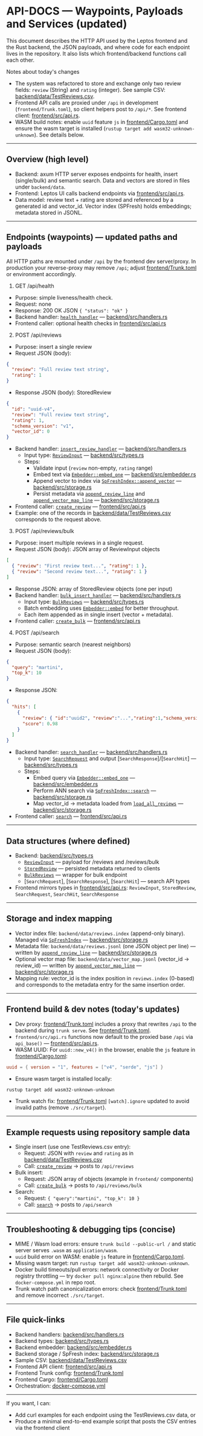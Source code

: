 # API-DOCS — Waypoints, Payloads and Services (updated)

This document describes the HTTP API used by the Leptos frontend and the Rust backend, the JSON payloads, and where code for each endpoint lives in the repository. It also lists which frontend/backend functions call each other.

Notes about today's changes
- The system was refactored to store and exchange only two review fields: `review` (String) and `rating` (integer). See sample CSV: [backend/data/TestReviews.csv](backend/data/TestReviews.csv).
- Frontend API calls are proxied under `/api` in development (`frontend/Trunk.toml`), so client helpers post to `/api/*`. See frontend client: [frontend/src/api.rs](frontend/src/api.rs).
- WASM build notes: enable `uuid` feature `js` in [frontend/Cargo.toml](frontend/Cargo.toml) and ensure the wasm target is installed (`rustup target add wasm32-unknown-unknown`). See details below.

---

## Overview (high level)
- Backend: axum HTTP server exposes endpoints for health, insert (single/bulk) and semantic search. Data and vectors are stored in files under `backend/data`.
- Frontend: Leptos UI calls backend endpoints via [frontend/src/api.rs](frontend/src/api.rs).
- Data model: review text + rating are stored and referenced by a generated id and vector_id. Vector index (SPFresh) holds embeddings; metadata stored in JSONL.

---

## Endpoints (waypoints) — updated paths and payloads

All HTTP paths are mounted under `/api` by the frontend dev server/proxy. In production your reverse-proxy may remove `/api`; adjust [frontend/Trunk.toml](frontend/Trunk.toml) or environment accordingly.

1) GET /api/health
- Purpose: simple liveness/health check.
- Request: none
- Response: 200 OK JSON `{ "status": "ok" }`
- Backend handler: [`health_handler`](backend/src/handlers.rs) — [backend/src/handlers.rs](backend/src/handlers.rs)
- Frontend caller: optional health checks in [frontend/src/api.rs](frontend/src/api.rs)

2) POST /api/reviews
- Purpose: insert a single review
- Request JSON (body):
```json
{
  "review": "Full review text string",
  "rating": 1
}
```
- Response JSON (body): StoredReview
```json
{
  "id": "uuid-v4",
  "review": "Full review text string",
  "rating": 1,
  "schema_version": "v1",
  "vector_id": 0
}
```
- Backend handler: [`insert_review_handler`](backend/src/handlers.rs) — [backend/src/handlers.rs](backend/src/handlers.rs)
  - Input type: [`ReviewInput`](backend/src/types.rs) — [backend/src/types.rs](backend/src/types.rs)
  - Steps:
    - Validate input (`review` non-empty, `rating` range)
    - Embed text via [`Embedder::embed_one`](backend/src/embedder.rs) — [backend/src/embedder.rs](backend/src/embedder.rs)
    - Append vector to index via [`SpFreshIndex::append_vector`](backend/src/storage.rs) — [backend/src/storage.rs](backend/src/storage.rs)
    - Persist metadata via [`append_review_line`](backend/src/storage.rs) and [`append_vector_map_line`](backend/src/storage.rs) — [backend/src/storage.rs](backend/src/storage.rs)
- Frontend caller: [`create_review`](frontend/src/api.rs) — [frontend/src/api.rs](frontend/src/api.rs)
- Example: one of the records in [backend/data/TestReviews.csv](backend/data/TestReviews.csv) corresponds to the request above.

3) POST /api/reviews/bulk
- Purpose: insert multiple reviews in a single request.
- Request JSON (body): JSON array of ReviewInput objects
```json
[
  { "review": "First review text...", "rating": 1 },
  { "review": "Second review text...", "rating": 1 }
]
```
- Response JSON: array of StoredReview objects (one per input)
- Backend handler: [`bulk_insert_handler`](backend/src/handlers.rs) — [backend/src/handlers.rs](backend/src/handlers.rs)
  - Input type: [`BulkReviews`](backend/src/types.rs) — [backend/src/types.rs](backend/src/types.rs)
  - Batch embedding uses [`Embedder::embed`](backend/src/embedder.rs) for better throughput.
  - Each item appended as in single insert (vector + metadata).
- Frontend caller: [`create_bulk`](frontend/src/api.rs) — [frontend/src/api.rs](frontend/src/api.rs)

4) POST /api/search
- Purpose: semantic search (nearest neighbors)
- Request JSON (body):
```json
{
  "query": "martini",
  "top_k": 10
}
```
- Response JSON:
```json
{
  "hits": [
    {
      "review": { "id":"uuid2", "review":"...","rating":1,"schema_version":"v1","vector_id":1 },
      "score": 0.98
    }
  ]
}
```
- Backend handler: [`search_handler`](backend/src/handlers.rs) — [backend/src/handlers.rs](backend/src/handlers.rs)
  - Input type: [`SearchRequest`](backend/src/types.rs) and output [`SearchResponse`]/[`SearchHit`] — [backend/src/types.rs](backend/src/types.rs)
  - Steps:
    - Embed query via [`Embedder::embed_one`](backend/src/embedder.rs) — [backend/src/embedder.rs](backend/src/embedder.rs)
    - Perform ANN search via [`SpFreshIndex::search`](backend/src/storage.rs) — [backend/src/storage.rs](backend/src/storage.rs)
    - Map vector_id -> metadata loaded from [`load_all_reviews`](backend/src/storage.rs) — [backend/src/storage.rs](backend/src/storage.rs)
- Frontend caller: [`search`](frontend/src/api.rs) — [frontend/src/api.rs](frontend/src/api.rs)

---

## Data structures (where defined)
- Backend: [backend/src/types.rs](backend/src/types.rs)
  - [`ReviewInput`](backend/src/types.rs) — payload for /reviews and /reviews/bulk
  - [`StoredReview`](backend/src/types.rs) — persisted metadata returned to clients
  - [`BulkReviews`](backend/src/types.rs) — wrapper for bulk endpoint
  - [`SearchRequest`], [`SearchResponse`], [`SearchHit`] — search API types
- Frontend mirrors types in [frontend/src/api.rs](frontend/src/api.rs): `ReviewInput`, `StoredReview`, `SearchRequest`, `SearchHit`, `SearchResponse`

---

## Storage and index mapping
- Vector index file: `backend/data/reviews.index` (append-only binary). Managed via [`SpFreshIndex`](backend/src/storage.rs) — [backend/src/storage.rs](backend/src/storage.rs)
- Metadata file: `backend/data/reviews.jsonl` (one JSON object per line) — written by [`append_review_line`](backend/src/storage.rs) — [backend/src/storage.rs](backend/src/storage.rs)
- Optional vector map file: `backend/data/vector_map.jsonl` (vector_id → review_id) — written by [`append_vector_map_line`](backend/src/storage.rs) — [backend/src/storage.rs](backend/src/storage.rs)
- Mapping rule: vector_id is the index position in `reviews.index` (0-based) and corresponds to the metadata entry for the same insertion order.

---

## Frontend build & dev notes (today's updates)
- Dev proxy: [frontend/Trunk.toml](frontend/Trunk.toml) includes a proxy that rewrites `/api` to the backend during `trunk serve`. See [frontend/Trunk.toml](frontend/Trunk.toml).
- `frontend/src/api.rs` functions now default to the proxied base `/api` via `api_base()` — [frontend/src/api.rs](frontend/src/api.rs).
- WASM UUID: For `uuid::new_v4()` in the browser, enable the `js` feature in [frontend/Cargo.toml](frontend/Cargo.toml):
```toml
uuid = { version = "1", features = ["v4", "serde", "js"] }
```
- Ensure wasm target is installed locally:
```sh
rustup target add wasm32-unknown-unknown
```
- Trunk watch fix: [frontend/Trunk.toml](frontend/Trunk.toml) `[watch].ignore` updated to avoid invalid paths (remove `./src/target`).

---

## Example requests using repository sample data
- Single insert (use one TestReviews.csv entry):
  - Request: JSON with `review` and `rating` as in [backend/data/TestReviews.csv](backend/data/TestReviews.csv)
  - Call: [`create_review`](frontend/src/api.rs) → posts to `/api/reviews`
- Bulk insert:
  - Request: JSON array of objects (example in `frontend/` components)
  - Call: [`create_bulk`](frontend/src/api.rs) → posts to `/api/reviews/bulk`
- Search:
  - Request: `{ "query":"martini", "top_k": 10 }`
  - Call: [`search`](frontend/src/api.rs) → posts to `/api/search`

---

## Troubleshooting & debugging tips (concise)
- MIME / Wasm load errors: ensure `trunk build --public-url /` and static server serves `.wasm` as `application/wasm`.
- `uuid` build error on WASM: enable `js` feature in [frontend/Cargo.toml](frontend/Cargo.toml).
- Missing wasm target: run `rustup target add wasm32-unknown-unknown`.
- Docker build timeouts/pull errors: network connectivity or Docker registry throttling — try `docker pull nginx:alpine` then rebuild. See `docker-compose.yml` in repo root.
- Trunk watch path canonicalization errors: check [frontend/Trunk.toml](frontend/Trunk.toml) and remove incorrect `./src/target`.

---

## File quick-links
- Backend handlers: [backend/src/handlers.rs](backend/src/handlers.rs)
- Backend types: [backend/src/types.rs](backend/src/types.rs)
- Backend embedder: [backend/src/embedder.rs](backend/src/embedder.rs)
- Backend storage / SpFresh index: [backend/src/storage.rs](backend/src/storage.rs)
- Sample CSV: [backend/data/TestReviews.csv](backend/data/TestReviews.csv)
- Frontend API client: [frontend/src/api.rs](frontend/src/api.rs)
- Frontend Trunk config: [frontend/Trunk.toml](frontend/Trunk.toml)
- Frontend Cargo: [frontend/Cargo.toml](frontend/Cargo.toml)
- Orchestration: [docker-compose.yml](docker-compose.yml)

---

If you want, I can:
- Add curl examples for each endpoint using the TestReviews.csv data, or
- Produce a minimal end-to-end example script that posts the CSV entries via the frontend client